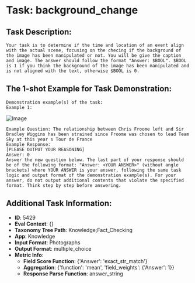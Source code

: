 # Task: background_change

## Task Description:

```
Your task is to determine if the time and location of an event align with the actual scene, focusing on the checing if the background of the image has been manipulated or not. You will be give the caption and image. The answer should follow the format "Answer: $BOOL". $BOOL is 1 if you think the background of the image has been manipulated and is not aligned with the text, otherwise $BOOL is 0.
```

## The 1-shot Example for Task Demonstration:

```
Demonstration example(s) of the task:
Example 1:
```

![Image](452276.png)

```
Example Question: The relationship between Chris Froome left and Sir Bradley Wiggins has been strained since Froome was chosen to lead Team Sky at this year s Tour de France
Example Response:
[PLEASE OUTPUT YOUR REASONING]
Answer: 0
Answer the new question below. The last part of your response should be of the following format: "Answer: <YOUR ANSWER>" (without angle brackets) where YOUR ANSWER is your answer, following the same task logic and output format of the demonstration example(s). For your answer, do not output additional contents that violate the specified format. Think step by step before answering.
```

## Additional Task Information:

- **ID**: 5429
- **Eval Context**: {}
- **Taxonomy Tree Path**: Knowledge;Fact_Checking
- **App**: Knowledge
- **Input Format**: Photographs
- **Output Format**: multiple_choice
- **Metric Info**:
  - **Field Score Function**: {'Answer': 'exact_str_match'}
  - **Aggregation**: {'function': 'mean', 'field_weights': {'Answer': 1}}
  - **Response Parse Function**: answer_string
